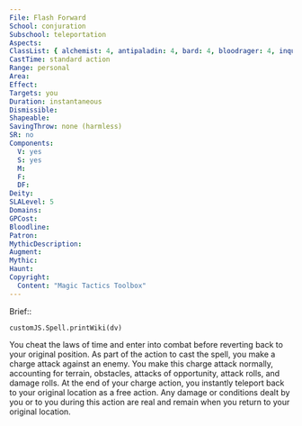 ```yaml
---
File: Flash Forward
School: conjuration
Subschool: teleportation
Aspects: 
ClassList: { alchemist: 4, antipaladin: 4, bard: 4, bloodrager: 4, inquisitor: 4, magus: 4, medium: 4, occultist: 4, paladin: 4, psychic: 5, sorcerer: 5, wizard: 5 }
CastTime: standard action
Range: personal
Area: 
Effect: 
Targets: you
Duration: instantaneous
Dismissible: 
Shapeable: 
SavingThrow: none (harmless)
SR: no
Components:
  V: yes
  S: yes
  M: 
  F: 
  DF: 
Deity: 
SLALevel: 5
Domains: 
GPCost: 
Bloodline: 
Patron: 
MythicDescription: 
Augment: 
Mythic: 
Haunt: 
Copyright:
  Content: "Magic Tactics Toolbox"
---
```

Brief:: 

```dataviewjs
customJS.Spell.printWiki(dv)
```

You cheat the laws of time and enter into combat before reverting back to your original position. As part of the action to cast the spell, you make a charge attack against an enemy. You make this charge attack normally, accounting for terrain,  obstacles, attacks of opportunity, attack rolls, and damage rolls. At the end of your charge action, you instantly teleport back to your original location as a free action. Any damage or conditions dealt by you or to you during this action are real and remain when you return to your original location.
